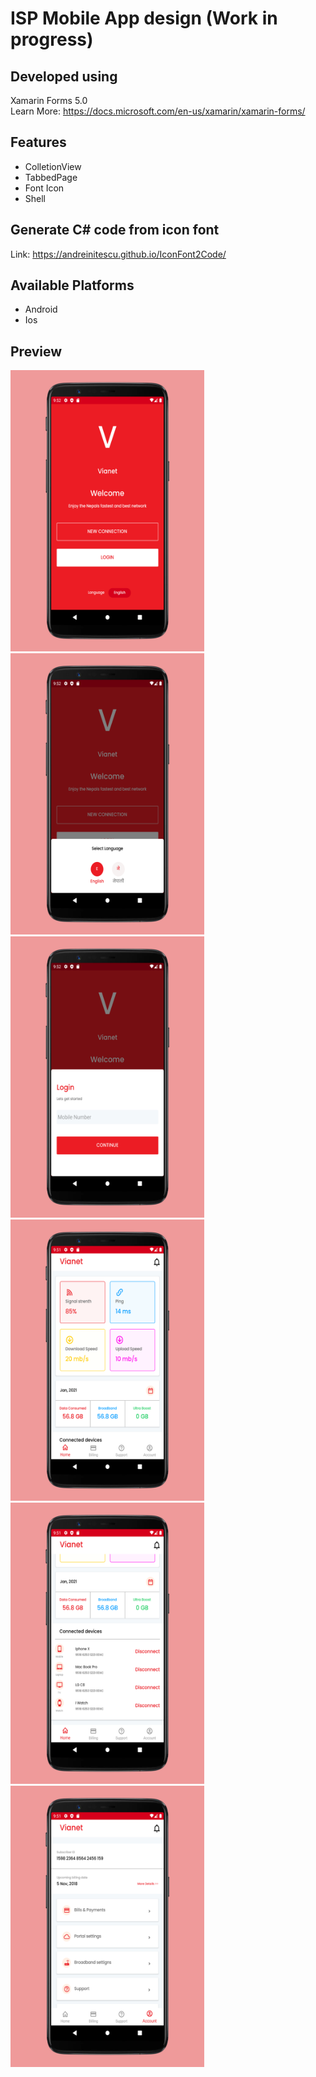 # ISP Mobile App design (Work in progress)

## Developed using 
Xamarin Forms 5.0<br>
Learn More: https://docs.microsoft.com/en-us/xamarin/xamarin-forms/

## Features
* ColletionView
* TabbedPage
* Font Icon
* Shell

## Generate C# code from icon font
Link: https://andreinitescu.github.io/IconFont2Code/

## Available Platforms
* Android
* Ios

## Preview
<img  src="Screenshot/1.png" width="310" height="450"> <img src="Screenshot/2.png" width="310" height="450">  <br>
<img src="Screenshot/3.png" width="310" height="450">  <img  src="Screenshot/4.png" width="310" height="450"> <br>
<img src="Screenshot/5.png" width="310" height="450"> <img src="Screenshot/6.png" width="310" height="450"> <br>




